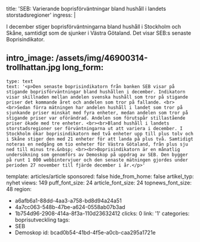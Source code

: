 title: 'SEB: Varierande boprisförväntningar bland hushåll i landets storstadsregioner'
ingress: |
  <p>I december stiger boprisförväntningarna bland hushåll i Stockholm och Skåne, samtidigt som  de sjunker i Västra Götaland. Det visar SEB:s senaste Boprisindikator.
  </p>
  
intro_image: /assets/img/46900314-trollhattan.jpg
long_form:
  -
    type: text
    text: '<p>Den senaste boprisindikatorn från banken SEB visar på stigande boprisförväntningar bland hushållen i december. Indikatorn visar skillnaden mellan andelen svenska hushåll som tror på stigande priser det kommande året och andelen som tror på fallande. <br><br>Sedan förra mätningen har andelen hushåll i landet som tror på sjunkande priser minskat med fyra enheter, medan andelen som tror på stigande priser var oförändrad. Andelen som förutspår stillastående priser ökade med tre enheter. <br><br>Bland hushåll i landets storstadsregioner ser förväntningarna ut att variera i december. I Stockholm ökar boprisindikatorn med två enheter upp till plus tolv och i Skåne stiger den med 21 enheter för att landa på plus två. Samtidigt noteras en nedgång om tio enheter för Västra Götaland, från plus sju ned till minus tre.&nbsp; <br><br>Boprisindikatorn är en månatlig undersökning som genomförs av Demoskop på uppdrag av SEB. Den bygger på runt 1 000 webbintervjuer och den senaste mätningen gjordes under perioden 27 november till fjärde december i år.</p>'
template: articles/article
sponsored: false
hide_from_home: false
artikel_typ: nyhet
views: 149
puff_font_size: 24
article_font_size: 24
topnews_font_size: 48
region:
  - a6afb6a1-88dd-4aa3-a758-bd8d94a24a51
  - 4a7cc063-548b-47be-a624-0558ab07b3ad
  - 1b754d96-2908-414a-8f3a-110d23632412
clicks: 0
link: '1'
categories: boprisutveckling
tags:
  - SEB
  - Demoskop
id: bcad0b54-41bd-4f5e-a0cb-caa295a1721e
